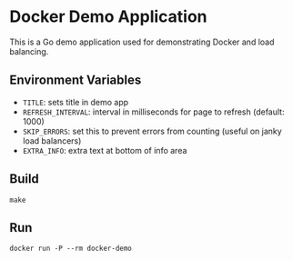 # Docker Demo Application
This is a Go demo application used for demonstrating Docker and load balancing.

## Environment Variables

- `TITLE`: sets title in demo app
- `REFRESH_INTERVAL`: interval in milliseconds for page to refresh (default: 1000)
- `SKIP_ERRORS`: set this to prevent errors from counting (useful on janky load balancers)
- `EXTRA_INFO`: extra text at bottom of info area

## Build

`make`

## Run

`docker run -P --rm docker-demo`

